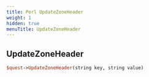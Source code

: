 ```yaml
---
title: Perl UpdateZoneHeader
weight: 1
hidden: true
menuTitle: UpdateZoneHeader
---
```

## UpdateZoneHeader
```perl
$quest->UpdateZoneHeader(string key, string value)
```